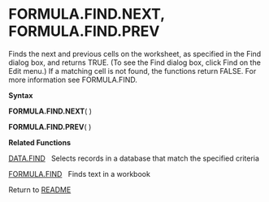 # FORMULA.FIND.NEXT, FORMULA.FIND.PREV

Finds the next and previous cells on the worksheet, as specified in the
Find dialog box, and returns TRUE. (To see the Find dialog box, click
Find on the Edit menu.) If a matching cell is not found, the functions
return FALSE. For more information see FORMULA.FIND.

**Syntax**

**FORMULA.FIND.NEXT**( )

**FORMULA.FIND.PREV**( )

**Related Functions**

[DATA.FIND](DATA.FIND.md)&nbsp;&nbsp;&nbsp;Selects records in a database that match the
specified criteria

[FORMULA.FIND](FORMULA.FIND.md)&nbsp;&nbsp;&nbsp;Finds text in a workbook



Return to [README](README.md#F)

